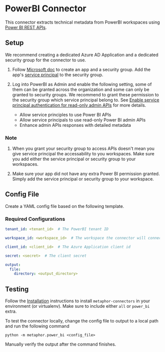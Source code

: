 # PowerBI Connector

This connector extracts technical metadata from PowerBI workspaces using [Power BI REST APIs](https://docs.microsoft.com/en-us/rest/api/power-bi/).

## Setup

We recommend creating a dedicated Azure AD Application and a dedicated security group for the connector to use.

1. Follow [Microsoft doc](https://docs.microsoft.com/en-us/power-bi/developer/embedded/embed-service-principal) to create an app and a security group. Add the app's [service principal](https://docs.microsoft.com/en-us/azure/active-directory/develop/app-objects-and-service-principals#service-principal-object) to the security group.

2. Log into PowerBI as Admin and enable the following setting, some of them can be granted across the organization and some can only be granted to security groups. We recommend to grant these permission to the security group which service principal belong to. See [Enable service principal authentication for read-only admin APIs](https://docs.microsoft.com/en-us/power-bi/admin/read-only-apis-service-principal-authentication) for more details.
    - Allow service principles to use Power BI APIs
    - Allow service principals to use read-only Power BI admin APIs
    - Enhance admin APIs responses with detailed metadata

### Note

1. When you grant your security group to access APIs doesn't mean you give service principal the accessability to you workspaces. Make sure you add either the service principal or security group to your workspaces.

2. Make sure your app did not have any extra Power BI permission granted. Simply add the service principal or security group to your workspace.

## Config File

Create a YAML config file based on the following template.

### Required Configurations

```yaml
tenant_id: <tenant_id>  # The PowerBI tenant ID

workspace_id: <workspace_id>  # The workspace the connector will connect to

client_id: <client_id>  # The Azure Application client id

secret: <secret>  # The client secret

output:
  file:
    directory: <output_directory>
```

## Testing

Follow the [Installation](../../README.md) instructions to install `metaphor-connectors` in your environment (or virtualenv). Make sure to include either `all` or `power_bi` extra.

To test the connector locally, change the config file to output to a local path and run the following command

```shell
python -m metaphor.power_bi <config_file>
```

Manually verify the output after the command finishes.
